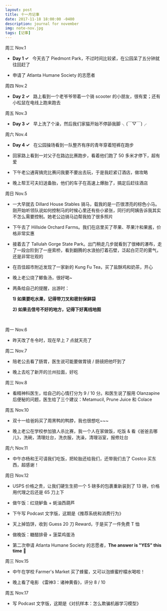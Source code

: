 ```yaml
---
layout: post
title: 十一月记事
date: 2017-11-18 18:00:00 -0400
description: journal for november
img: note-nov.jpg
tags: [记事]
---
```




周三 Nov.1

- <span class="emphasis">**Day 1 ✓**</span> &nbsp; 今天去了 Piedmont Park，不过时间比较紧，在公园呆了五分钟就往回赶了


- 申请了 Atlanta Humane Society 的志愿者


周四 Nov.2

- <span class="emphasis">**Day 2 ✓** </span>  &nbsp; 路上看到一个老爷爷带着一个骑 scooter 的小朋友，很有爱；还有小松鼠在电线上跑来跑去

周五 Nov.3

- <span class="emphasis">**Day 3 ✓** </span>  &nbsp; 早上洗了个澡，然后我们家猫开始不停舔我脚 ╮(￣▽￣)╭

周六 Nov.4

- <span class="emphasis">**Day 4 ✓** </span>  &nbsp; 在公园操场看到一队整齐有序的青年穿着短裤在跑步

- 回家路上看到一对父子在路边比赛跑步，看着他们跑了 50 多米才停下，超有爱

- 下午老公通宵搞完比赛问我要不要出去玩，于是我赶紧订酒店，做攻略

- 晚上帮王可夫妇送备胎，他们的车子在高速上爆胎了，搞定后赶往酒店


周日 Nov.5

- 一大早就去 Dillard House Stables 骑马，载我的是一匹很漂亮的棕色小马。刚开始听领队说如何控制马的时候心里还有些小紧张，同行的阿姨告诉我其实不怎么需要控制。她老公边骑马边帮我拍了很多照片

- 下午去了 Hillside Orchard Farms。我们在店里买了苹果、苹果汁和果酱，价格非常实惠

- 接着去了 Tallulah Gorge State Park。出门稍走几步就看到了很棒的瀑布，走了一段台阶到了一座索桥，看到翻腾的水浪拍打着石壁，泛起白茫茫的雾气，还是非常壮观的

- 在百佳超市附近发现了一家新的 Kung Fu Tea，买了盐酥鸡和奶茶，开心

- 晚上老公烧了鲫鱼汤，很好喝~

- 两条给自己的提醒，出游时：

  **1) 如果要吃水果，记得带刀叉和密封保鲜袋**

  **2) 如果去信号不好的地方，记得下好离线地图**

<br>


周一 Nov.6

- 昨天改了冬令时，现在早上 7 点就天亮了

周二 Nov.7

- 陪老公去看了肠胃，医生说可能要做胃镜 / 肠镜把他吓到了

- 晚上去吃了新开的兰州拉面，好吃

周三 Nov.8

- 看精神科医生，给自己的心情打分为 9 / 10 分。和医生说了服用 Olanzapine 后便秘的问题，医生给了三个建议：Metamucil, Prune Juice 和 Colace 

周五 Nov.10

- 双十一给爸妈买了周黑鸭的鸭脖，我也很想吃~~~

- 晚上老公在学校参加狼人杀比赛，我一个人在家做饭，吃饭 & 看《爸爸去哪儿》，洗碗，清理灶台，洗衣服，洗澡，清理浴室，报修灶台

周六 Nov.11

- 中午亦杨和王可请我们吃饭，把轮胎还给我们，还带我们去了 Costco 买东西，超感谢！

周日 Nov.12

- USPS 价格之贵，让我们硬生生把一个 5 磅多的包裹重新装到了 13 磅，价格用代理之后还是 65 刀上下

- 做午饭：红烧鲈鱼 + 蚝油西葫芦

- 下午写 Podcast 文字版，这期是《推荐系统和消费行为》

- 天上掉馅饼，收到 Guess 20 刀 Reward，于是买了一件免费 T 恤

- 做晚饭：糖醋排骨 + 菠菜鸡蛋汤

- 第二次申请 Atlanta Humane Society 的志愿者，**The answer is "YES" this time** 🎉 


周三 Nov.15

- 中午在学校 Farmer's Market 买了蜂蜜，又可以泡蜂蜜柠檬水喝啦！

- 晚上看了电影 《雷神3：诸神黄昏》，评分 8 / 10

周五 Nov.17

- 写 Podcast 文字版，这期是《对抗样本：怎么欺骗机器学习模型》